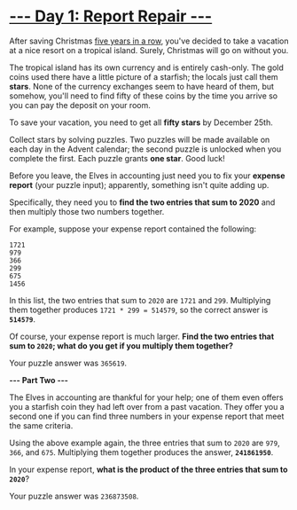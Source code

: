 # [--- Day 1: Report Repair ---](http://adventofcode.com/2020/day/1)

After saving Christmas [five years in a row](https://adventofcode.com/events), you've decided to take a vacation at a nice resort on a tropical island. Surely, Christmas will go on without you.

The tropical island has its own currency and is entirely cash-only. The gold coins used there have a little picture of a starfish; the locals just call them **stars**. None of the currency exchanges seem to have heard of them, but somehow, you'll need to find fifty of these coins by the time you arrive so you can pay the deposit on your room.

To save your vacation, you need to get all **fifty stars** by December 25th.

Collect stars by solving puzzles. Two puzzles will be made available on each day in the Advent calendar; the second puzzle is unlocked when you complete the first. Each puzzle grants **one star**. Good luck!

Before you leave, the Elves in accounting just need you to fix your **expense report** (your puzzle input); apparently, something isn't quite adding up.

Specifically, they need you to **find the two entries that sum to 2020** and then multiply those two numbers together.

For example, suppose your expense report contained the following:

```
1721
979
366
299
675
1456
```


In this list, the two entries that sum to ``2020`` are ``1721`` and ``299``. Multiplying them together produces ``1721 * 299 = 514579``, so the correct answer is **``514579``**.

Of course, your expense report is much larger. **Find the two entries that sum to ``2020``; what do you get if you multiply them together?**

Your puzzle answer was ``365619``.

**--- Part Two ---**

The Elves in accounting are thankful for your help; one of them even offers you a starfish coin they had left over from a past vacation. They offer you a second one if you can find three numbers in your expense report that meet the same criteria.

Using the above example again, the three entries that sum to ``2020`` are ``979``, ``366``, and ``675``. Multiplying them together produces the answer, **``241861950``**.

In your expense report, **what is the product of the three entries that sum to ``2020``**?

Your puzzle answer was ``236873508``.
